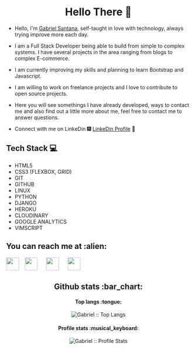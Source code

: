 
<h1 align="center"> Hello There 👋 </h1>


* Hello, I'm [Gabriel Santana](python.org), self-taught in love with technology, always trying improve more each day.

* I am a Full Stack Developer being able to build from simple to complex systems. I have several projects in the area ranging from blogs to complex E-commerce.

* I am currently improving my skills and planning to learn Bootstrap and Javascript.

* I am willing to work on freelance projects and I love to contribute to open source projects.
 
* Here you will see somethings I have already developed, ways to contact me and also find out a little more about me, feel free to contact me to answer questions.


* Connect with me on LinkeDin :fireworks: [LinkeDin Profile](https://www.linkedin.com/in/gabriel-santana-485767203) :sparkler:


## Tech Stack :computer:

* HTML5
* CSS3 (FLEXBOX, GRID)
* GIT
* GITHUB
* LINUX
* PYTHON
* DJANGO
* HEROKU
* CLOUDINARY
* GOOGLE ANALYTICS
* VIMSCRIPT

<h2>You can reach me at :alien:</h2>


<a href="https://www.facebook.com/speedboy.speed.737"><img width=35 src="https://cdn.worldvectorlogo.com/logos/facebook-3.svg"></a>&nbsp;&nbsp;&nbsp;&nbsp;<a href="https://instagram.com/gabriel_santana8975?igshid=52xsr6i7p0pc"><img width=35 src="https://cdn.worldvectorlogo.com/logos/instagram-2-1.svg"></a> &nbsp;&nbsp;&nbsp;&nbsp; <a href="https://www.linkedin.com/in/gabriel-santana-485767203"><img width=35 src="https://cdn.worldvectorlogo.com/logos/linkedin-icon.svg"></a> &nbsp;&nbsp;&nbsp;&nbsp; <a href="encurtador.com.br/dfis6"><img width=35 src="https://cdn.worldvectorlogo.com/logos/whatsapp-symbol.svg"></a>



<h2 align="center">Github stats :bar_chart:</h2>


<h4 align="center">Top langs :tongue:</h4>

<p align="center"><img src="https://github-readme-stats.vercel.app/api/top-langs/?username=GabrielSantos198&langs_count=10&theme=tokyonight&layout=compact" alt="Gabriel :: Top Langs" /></p>

<h4 align="center">Profile stats :musical_keyboard:</h4>

<p align="center"><img src="https://github-readme-stats.vercel.app/api?username=GabrielSantos198&show_icons=true&theme=radical" alt="Gabriel :: Profile Stats" /></p>

